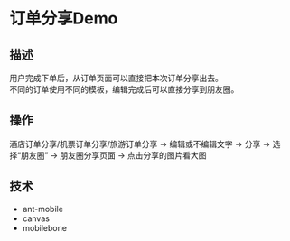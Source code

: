 # 订单分享Demo

## 描述
用户完成下单后，从订单页面可以直接把本次订单分享出去。  
不同的订单使用不同的模板，编辑完成后可以直接分享到朋友圈。

## 操作
酒店订单分享/机票订单分享/旅游订单分享 -> 编辑或不编辑文字 -> 分享 -> 选择“朋友圈” -> 朋友圈分享页面 -> 点击分享的图片看大图

## 技术
* ant-mobile
* canvas
* mobilebone
